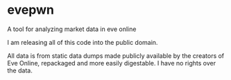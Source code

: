 evepwn
======

A tool for analyzing market data in eve online

I am releasing all of this code into the public domain.

All data is from static data dumps made publicly available by the creators of Eve Online, repackaged and more easily digestable. I have no rights over the data.
